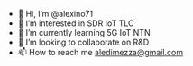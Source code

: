 - 👋 Hi, I’m @alexino71
- 👀 I’m interested in SDR IoT TLC
- 🌱 I’m currently learning 5G IoT NTN
- 💞️ I’m looking to collaborate on R&D 
- 📫 How to reach me aledimezza@gmail.com

<!---
alexino71/alexino71 is a ✨ special ✨ repository because its `README.md` (this file) appears on your GitHub profile.
You can click the Preview link to take a look at your changes.
--->
